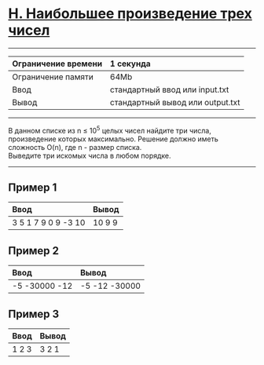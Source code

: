 # [H. Наибольшее произведение трех чисел](https://contest.yandex.ru/contest/27472/problems/H/)

---
| Ограничение времени | 1 секунда |
| :--- |:---|
| Ограничение памяти | 64Mb |
| Ввод | стандартный ввод или input.txt |
| Вывод | стандартный вывод или output.txt |
---

В данном списке из n ≤ 10<sup>5</sup> целых чисел найдите три числа, произведение которых максимально.
Решение должно иметь сложность O(n), где n - размер списка.  
Выведите три искомых числа в любом порядке.

---
## Пример 1

| Ввод | Вывод |
| :--- | :--- |
| 3 5 1 7 9 0 9 -3 10 | 10 9 9 |

## Пример 2

| Ввод | Вывод |
| :--- | :--- |
| -5 -30000 -12 | -5 -12 -30000 |

## Пример 3

| Ввод | Вывод |
| :--- | :--- |
| 1 2 3 | 3 2 1 |
